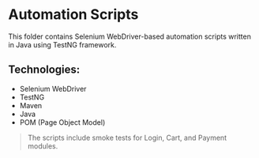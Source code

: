 # Automation Scripts

This folder contains Selenium WebDriver-based automation scripts written in Java using TestNG framework.

## Technologies:
- Selenium WebDriver
- TestNG
- Maven
- Java
- POM (Page Object Model)

> The scripts include smoke tests for Login, Cart, and Payment modules.
